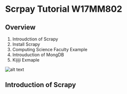 # Scrpay Tutorial W17MM802 
## Overview
1. Introudction of Scrapy
2. Install Scrapy
3. Computing Science Faculty Example
4. Introuduction of MongDB
5. Kijiji Exmaple

![alt text](https://github.com/Lucklyric/W17MM802-Scrapy-Tutorial/blob/master/Notes/images/scrapy.png)
## Introduction of Scrapy
